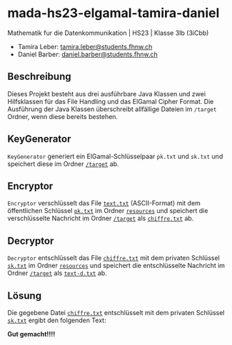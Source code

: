 # mada-hs23-elgamal-tamira-daniel
Mathematik fur die Datenkommunikation | HS23 | Klasse 3Ib (3iCbb)

- Tamira Leber: [tamira.leber@students.fhnw.ch](mailto:tamira.leber@students.fhnw.ch)
- Daniel Barber: [daniel.barber@students.fhnw.ch](mailto:daniel.barber@students.fhnw.ch)

## Beschreibung
Dieses Projekt besteht aus drei ausführbare Java Klassen und zwei Hilfsklassen für das File Handling und das ElGamal Cipher Format. Die Ausführung der Java Klassen überschreibt allfällige Dateien im `/target` Ordner, wenn diese bereits bestehen.

## KeyGenerator

`KeyGenerator` generiert ein ElGamal-Schlüsselpaar `pk.txt` und `sk.txt` und speichert diese im Ordner [`/target`](target) ab.


## Encryptor

`Encryptor` verschlüsselt das File [`text.txt`](src%2Fmain%2Fresources%2Ftext.txt) (ASCII-Format) mit dem öffentlichen Schlüssel [`pk.txt`](src%2Fmain%2Fresources%2Fpk.txt) im Ordner [`resources`](src%2Fmain%2Fresources) und speichert die verschlüsselte Nachricht im Ordner [`/target`](target) als [`chiffre.txt`](target%2Fchiffre.txt)  ab.



## Decryptor
`Decryptor` entschlüsselt das File [`chiffre.txt`](src%2Fmain%2Fresources%2Fchiffre.txt) mit dem privaten Schlüssel [`sk.txt`](src%2Fmain%2Fresources%2Fsk.txt) im Ordner [`resources`](src%2Fmain%2Fresources) und speichert die entschlüsselte Nachricht im Ordner [`/target`](target) als [`text-d.txt`](target%2Ftext-d.txt) ab.

## Lösung
Die gegebene Datei [`chiffre.txt`](src%2Fmain%2Fresources%2Fchiffre.txt) entschlüsselt mit dem privaten Schlüssel [`sk.txt`](src%2Fmain%2Fresources%2Fsk.txt) ergibt den folgenden Text:

**Gut gemacht!!!!**